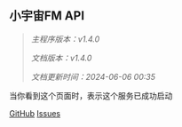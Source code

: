 ## 小宇宙FM API

> *主程序版本：v1.4.0*
>
> *文档版本：v1.4.0*
>
> *文档更新时间：2024-06-06 00:35*

当你看到这个页面时，表示这个服务已成功启动



[GitHub](https://github.com/ultrazg/xyz) [Issues](https://github.com/ultrazg/xyz/issues)